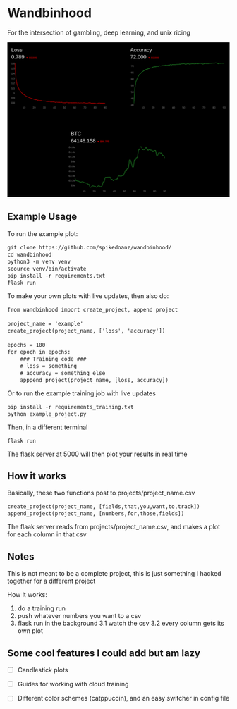# Wandbinhood #

For the intersection of gambling, deep learning, and unix ricing

![Example Image](./assets/example.png)


## Example Usage ##

To run the example plot:

```
git clone https://github.com/spikedoanz/wandbinhood/
cd wandbinhood
python3 -m venv venv
soource venv/bin/activate
pip install -r requirements.txt
flask run
```

To make your own plots with live updates, then also do:

```
from wandbinhood import create_project, append project

project_name = 'example'
create_project(project_name, ['loss', 'accuracy'])

epochs = 100
for epoch in epochs:
    ### Training code ###
    # loss = something
    # accuracy = something else
    apppend_project(project_name, [loss, accuracy])
```

Or to run the example training job with live updates

```
pip install -r requirements_training.txt
python example_project.py
```

Then, in a different terminal
```
flask run
```

The flask server at 5000 will then plot your results in real time


## How it works ##

Basically, these two functions post to projects/project_name.csv

```
create_project(project_name, [fields,that,you,want,to,track])
append_project(project_name, [numbers,for,those,fields])
```

The flaak server reads from projects/project_name.csv, and makes a plot for each column in that csv

## Notes ##

This is not meant to be a complete project, this is just something I hacked together for a different project

How it works:

1. do a training run
2. push whatever numbers you want to a csv
3. flask run in the background
    3.1 watch the csv
    3.2 every column gets its own plot

## Some cool features I could add but am lazy ##

- [ ] Candlestick plots
- [ ] Guides for working with cloud training
- [ ] Different color schemes (catppuccin), and an easy switcher in config file

